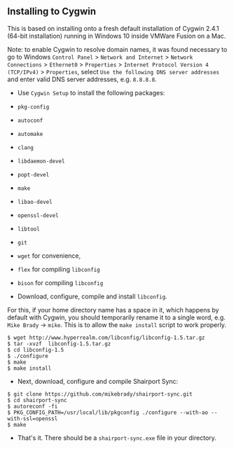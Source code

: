 Installing to Cygwin
----

This is based on installing onto a fresh default installation of Cygwin 2.4.1 (64-bit installation) running in Windows 10
inside VMWare Fusion on a Mac. 

Note: to enable Cygwin to resolve domain names, it was found necessary to go to Windows `Control Panel` > `Network and Internet` > `Network Connections` >
`Ethernet0` > `Properties` > `Internet Protocol Version 4 (TCP/IPv4)` > `Properties`, select `Use the following DNS server addresses`
and enter valid DNS server addresses, e.g. `8.8.8.8`.

* Use `Cygwin Setup` to install the following packages:
 * `pkg-config`
 * `autoconf`
 *  `automake`
 *  `clang`
 *  `libdaemon-devel`
 *  `popt-devel`
 *  `make`
 *  `libao-devel`
 *  `openssl-devel`
 *  `libtool`
 *  `git`
 * `wget` for convenience,
 * `flex` for compiling `libconfig`
 * `bison` for compiling `libconfig`

* Download, configure, compile and install `libconfig`.

For this, if your home directory name has a space in it, which happens by default with Cygwin, you should
temporarily rename it to a single word, e.g. `Mike Brady` -> `mike`. This is to allow the `make install` script to work properly.
```
$ wget http://www.hyperrealm.com/libconfig/libconfig-1.5.tar.gz
$ tar -xvzf  libconfig-1.5.tar.gz
$ cd libconfig-1.5
$ ./configure
$ make
$ make install
``` 
* Next, download, configure and compile Shairport Sync:
```
$ git clone https://github.com/mikebrady/shairport-sync.git
$ cd shairport-sync
$ autoreconf -fi
$ PKG_CONFIG_PATH=/usr/local/lib/pkgconfig ./configure --with-ao --with-ssl=openssl
$ make
```
* That's it. There should be a `shairport-sync.exe` file in your directory.
